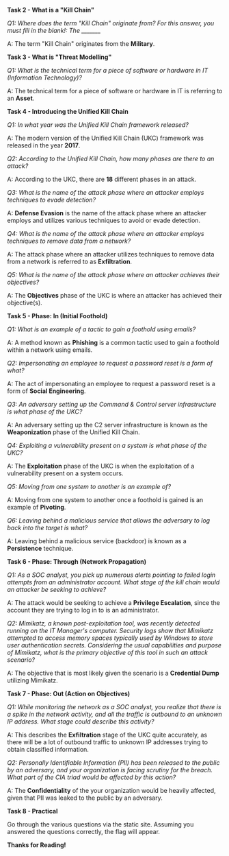 **Task 2 - What is a "Kill Chain"**

*Q1: Where does the term "Kill Chain" originate from? For this answer, you must fill in the blank!: The _______*

A: The term "Kill Chain" originates from the **Military**.

**Task 3 - What is "Threat Modelling"**

*Q1: What is the technical term for a piece of software or hardware in IT (Information Technology)?*

A: The technical term for a piece of software or hardware in IT is referring to an **Asset**.

**Task 4 - Introducing the Unified Kill Chain**

*Q1: In what year was the Unified Kill Chain framework released?*

A: The modern version of the Unified Kill Chain (UKC) framework was released in the year **2017**.

*Q2: According to the Unified Kill Chain, how many phases are there to an attack?*

A: According to the UKC, there are **18** different phases in an attack.

*Q3: What is the name of the attack phase where an attacker employs techniques to evade detection?*

A: **Defense Evasion** is the name of the attack phase where an attacker employs and utilizes various techniques to avoid or evade detection.

*Q4: What is the name of the attack phase where an attacker employs techniques to remove data from a network?*

A: The attack phase where an attacker utilizes techniques to remove data from a network is referred to as **Exfiltration**.

*Q5: What is the name of the attack phase where an attacker achieves their objectives?*

A: The **Objectives** phase of the UKC is where an attacker has achieved their objective(s).

**Task 5 - Phase: In (Initial Foothold)**

*Q1: What is an example of a tactic to gain a foothold using emails?*

A: A method known as **Phishing** is a common tactic used to gain a foothold within a network using emails.

*Q2: Impersonating an employee to request a password reset is a form of what?*

A: The act of impersonating an employee to request a password reset is a form of **Social Engineering**.

*Q3: An adversary setting up the Command & Control server infrastructure is what phase of the UKC?*

A: An adversary setting up the C2 server infrastructure is known as the **Weaponization** phase of the Unified Kill Chain.

*Q4: Exploiting a vulnerability present on a system is what phase of the UKC?*

A: The **Exploitation** phase of the UKC is when the exploitation of a vulnerability present on a system occurs.

*Q5: Moving from one system to another is an example of?*

A: Moving from one system to another once a foothold is gained is an example of **Pivoting**.

*Q6: Leaving behind a malicious service that allows the adversary to log back into the target is what?*

A: Leaving behind a malicious service (backdoor) is known as a **Persistence** technique.

**Task 6 - Phase: Through (Network Propagation)**

*Q1: As a SOC analyst, you pick up numerous alerts pointing to failed login attempts from an administrator account. What stage of the kill chain would an attacker be seeking to achieve?*

A:  The attack would be seeking to achieve a **Privilege Escalation**, since the account they are trying to log in to is an administrator.

*Q2: Mimikatz, a known post-exploitation tool, was recently detected running on the IT Manager's computer. Security logs show that Mimikatz attempted to access memory spaces typically used by Windows to store user authentication secrets. Considering the usual capabilities and purpose of Mimikatz, what is the primary objective of this tool in such an attack scenario?*

A: The objective that is most likely given the scenario is a **Credential Dump** utilizing Mimikatz.

**Task 7 - Phase: Out (Action on Objectives)**

*Q1: While monitoring the network as a SOC analyst, you realize that there is a spike in the network activity, and all the traffic is outbound to an unknown IP address. What stage could describe this activity?*

A: This describes the **Exfiltration** stage of the UKC quite accurately, as there will be a lot of outbound traffic to unknown IP addresses trying to obtain classified information.

*Q2: Personally Identifiable Information (PII) has been released to the public by an adversary, and your organization is facing scrutiny for the breach. What part of the CIA triad would be affected by this action?*

A: The **Confidentiality** of the your organization would be heavily affected, given that PII was leaked to the public by an adversary.

**Task 8 - Practical**

Go through the various questions via the static site. Assuming you answered the questions correctly, the flag will appear.

**Thanks for Reading!**






